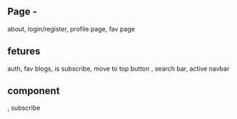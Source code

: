 ## Page -
about, login/register, profile page, fav page

## fetures 
auth, fav blogs, is subscribe, move to top button , search bar, active navbar

## component
, subscribe